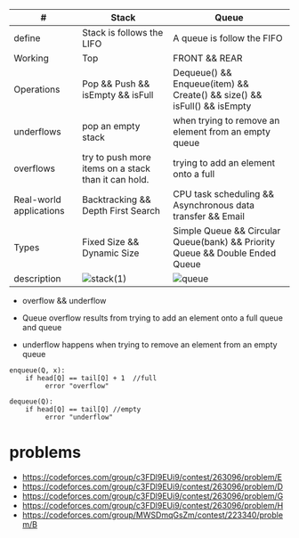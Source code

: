 | # | Stack |Queue |
| --------------- | --------------- | --------------- |
| define | Stack is follows the LIFO  |  A queue is follow the FIFO  |
| Working | Top  | FRONT && REAR  |
| Operations | Pop && Push  && isEmpty && isFull | Dequeue()  && Enqueue(item)  && Create()  && size() && isFull()  && isEmpty|
| underflows | pop an empty stack  | when trying to remove an element from an empty queue|
| overflows |try to push more items on a stack than it can hold. | trying to add an element onto a full |
| Real-world applications |Backtracking && Depth First Search	| CPU task scheduling && Asynchronous data transfer && Email |
| Types |Fixed Size  && Dynamic Size   |Simple Queue && Circular Queue(bank) && Priority Queue && Double Ended Queue |
| description | ![stack(1)](https://github.com/ebrahimabdallah/Introduction_to_Algorithms/assets/119238955/0d8c6491-9aad-4e3c-a5c5-c894604f4a6d)| ![queue](https://github.com/ebrahimabdallah/Introduction_to_Algorithms/assets/119238955/0a3114af-5e14-458c-b14e-4cd6b7ee68d2)|




* overflow && underflow

* Queue overflow results from trying to add an element onto a full queue and queue
* underflow happens when trying to remove an element from an empty queue
```
enqueue(Q, x):
	if head[Q] == tail[Q] + 1  //full 
		 error "overflow"
	 
dequeue(Q):
	if head[Q] == tail[Q] //empty
		 error "underflow"
 ```

 # problems
* https://codeforces.com/group/c3FDl9EUi9/contest/263096/problem/E
* https://codeforces.com/group/c3FDl9EUi9/contest/263096/problem/D
* https://codeforces.com/group/c3FDl9EUi9/contest/263096/problem/G
* https://codeforces.com/group/c3FDl9EUi9/contest/263096/problem/H
* https://codeforces.com/group/MWSDmqGsZm/contest/223340/problem/B
